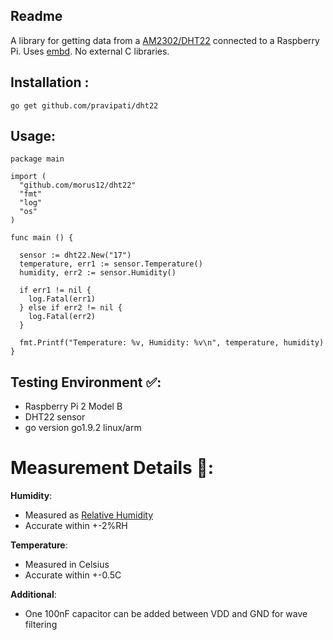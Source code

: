 ## Readme

A library for getting data from a [AM2302/DHT22](https://cdn-shop.adafruit.com/datasheets/Digital+humidity+and+temperature+sensor+AM2302.pdf) connected to a Raspberry Pi. Uses [embd](github.com/kidoman/embd). No external C libraries. 

## Installation : 

`go get github.com/pravipati/dht22`

## Usage:

```
package main 

import (
  "github.com/morus12/dht22"
  "fmt"
  "log"
  "os"
)

func main () {

  sensor := dht22.New("17")
  temperature, err1 := sensor.Temperature()
  humidity, err2 := sensor.Humidity()
  
  if err1 != nil {
    log.Fatal(err1)
  } else if err2 != nil {
    log.Fatal(err2)
  }
  
  fmt.Printf("Temperature: %v, Humidity: %v\n", temperature, humidity)
}
```

## Testing Environment ✅:
- Raspberry Pi 2 Model B
- DHT22 sensor
- go version go1.9.2 linux/arm

# Measurement Details 📝:

**Humidity**:
  - Measured as [Relative Humidity](https://en.wikipedia.org/wiki/Relative_humidity)
  - Accurate within +-2%RH

**Temperature**:
  - Measured in Celsius
  - Accurate within +-0.5C

**Additional**:
  - One 100nF capacitor can be added between VDD and GND for wave filtering